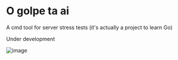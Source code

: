 # O golpe ta ai

A cmd tool for server stress tests (it's actually a project to learn Go)



Under development

![image](https://github.com/user-attachments/assets/dd91ff31-5162-4691-9f70-06f7edd7d71d)
